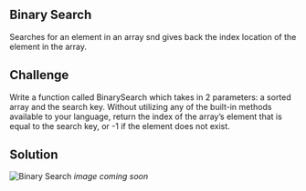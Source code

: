 ﻿## Binary Search
  Searches for an element in an array snd gives back the index 
  location of the element in the array. 
​
## Challenge
  Write a function called BinarySearch which takes in 2 
  parameters: a sorted array and the search key. Without 
  utilizing any of the built-in methods available to your 
  language, return the index of the array’s element that is 
  equal to the search key, or -1 if the element does not exist.
​
## Solution
  ![Binary Search]()​
  *image coming soon*
